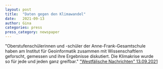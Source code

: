 ```yaml
---
layout: post
title:  "Daten gegen den Klimawandel"
date:   2021-09-13 
author: Gina
categories: press
press_category: newspaper
---
```

"Oberstufenschülerinnen und -schüler der Anne-Frank-Gesamtschule haben am Institut für Geoinformatik zusammen mit Wissenschaftlern geforscht, gemessen und ihre Ergebnisse diskutiert. Die Klimakrise wurde so für jede und jeden ganz greifbar."
<a href="https://www.wn.de/muensterland/kreis-coesfeld/havixbeck/daten-gegen-den-klimawandel-2423332" target="_blank">"Westfälische Nachrichten" 13.09.2021</a>
